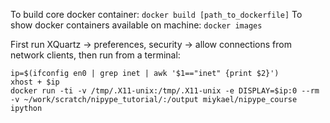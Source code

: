 To build core docker container: `docker build [path_to_dockerfile]`
To show docker containers available on machine: `docker images`

First run XQuartz -> preferences, security -> allow connections from network clients, then run from a terminal:
~~~~
ip=$(ifconfig en0 | grep inet | awk '$1=="inet" {print $2}')
xhost + $ip
docker run -ti -v /tmp/.X11-unix:/tmp/.X11-unix -e DISPLAY=$ip:0 --rm -v ~/work/scratch/nipype_tutorial/:/output miykael/nipype_course ipython
~~~~
